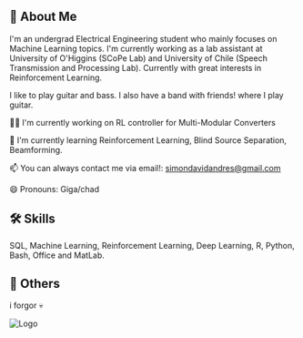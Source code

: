 
## 🚀 About Me
I'm an undergrad Electrical Engineering student who mainly focuses on Machine Learning topics. I'm currently working as a lab assistant at University of O'Higgins (SCoPe Lab) and University of Chile (Speech Transmission and Processing Lab). Currently with great interests in Reinforcement Learning.

I like to play guitar and bass. I also have a band with friends! where I play guitar.

👩‍💻 I'm currently working on RL controller for Multi-Modular Converters

🧠 I'm currently learning Reinforcement Learning, Blind Source Separation, Beamforming.


📫 You can always contact me via email!: simondavidandres@gmail.com

😄 Pronouns: Giga/chad  


## 🛠 Skills
SQL, Machine Learning, Reinforcement Learning, Deep Learning, R, Python, Bash, Office and MatLab.


## 👻 Others

i forgor 💀





![Logo](https://www.celebcrystal.com/wp-content/uploads/2022/02/Ernest-Khalimov-GigaChad-scaled.jpg)


